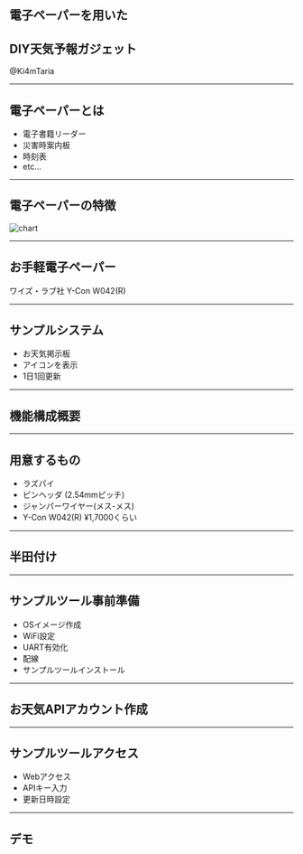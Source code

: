 ## 電子ペーパーを用いた
## DIY天気予報ガジェット 
@Ki4mTaria

---

## 電子ペーパーとは
- 電子書籍リーダー
- 災害時案内板
- 時刻表
- etc...

---

## 電子ペーパーの特徴
![chart](https://simpart.github.io/epd-trial/img/epdchart.png)

---

## お手軽電子ペーパー
ワイズ・ラブ社 Y-Con W042(R)



---

## サンプルシステム
- お天気掲示板
- アイコンを表示
- 1日1回更新

---

## 機能構成概要


---

## 用意するもの
- ラズパイ
- ピンヘッダ (2.54mmピッチ)
- ジャンパーワイヤー(メス-メス)
- Y-Con W042(R)
¥1,7000くらい

---

## 半田付け

---

## サンプルツール事前準備
- OSイメージ作成
- WiFi設定
- UART有効化
- 配線
- サンプルツールインストール

---

## お天気APIアカウント作成

---

## サンプルツールアクセス
- Webアクセス
- APIキー入力
- 更新日時設定

---

## デモ




